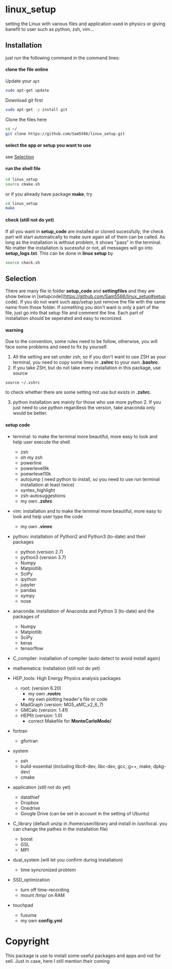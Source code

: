 # linux_setup
setting the Linux with various files and application used in physics or giving banefit to user such as python, zsh, vim...

## Installation
just run the following command in the command lines:

#### clone the file online
Update your `apt`
```bash
sudo apt-get update
```
Download git first
```bash
sudo apt-get -y install git
```
Clone the files here
```bash
cd ~/
git clone https://github.com/Sam5566/linux_setup.git
```
#### select the app or setup you want to use
see [Selection](https://github.com/Sam5566/linux_setup#selection)

#### run the shell file
```bash
cd linux_setup
source cmake.sh
```
or if you already have package **make**, try
```bash
cd linux_setup
make
```
#### check (still not do yet)
If all you want in **setup_code** are installed or cloned sucessfully, the check part will start automatically to make sure again all of them can be called. As long as the installation is without problem, it shows "pass" in the terminal. No matter the installation is sucessful or not, all messages will go into **setup_logs.txt**.
This can be done in **linux setup** by
```bash
source check.sh
```

## Selection
There are many flie in folder **setup_code** and **settingfiles** and they are show below in [setupcode](https://github.com/Sam5566/linux_setup#setup code). If you do not want such app/setup just remove the file with the same name from those folder. If something you don't want is only a part of the file, just go into that setup file and comment the line. Each part of installation should be seperated and easy to reconized.
#### warning
Due to the convention, some rules need to be follow, otherwise, you will face some problems and need to fix by yourself.
1. All the setting are set under zsh, so if you don't want to use ZSH as your terminal, you need to copy some lines in **.zshrc** to your own **.bashrc**.
2. If you take ZSH, but do not take every installation in this package, use source
```
source ~/.zshrc
```
to check whether there are some setting not use but exists in **.zshrc**.

3. python installation are mainly for those who use more python 2. If you just need to use python regardless the version, take anaconda only would be better.

#### setup code
* terminal: to make the terminal more beautiful, more easy to look and help user execute the shell
	* zsh
	* oh my zsh
	* powerline
    * powerlevel9k
    * poewrlevel10k
	* autojump ( need python to install, so you need to use run terminal installation at least twice)
	* syntex_highlight
    * zsh-autosuggestions
	* my own **.zshrc**
* vim: installation and to make the terminal more beautiful, more easy to look and help user type the code
	* my own **.vimrc**
* python: installation of Python2 and Python3 (to-date) and their packages
    * python (version 2.7)
    * python3 (version 3.7)
    * Numpy
    * Matplotlib
    * SciPy
    * ipython
    * jupyter
    * pandas
    * sympy
    * nose
* anaconda: installation of Anaconda and Python 3 (to-date) and the packages of
	* Numpy
	* Matplotlib
	* SciPy
	* keras
	* tensorflow
* C_compiler: installation of compiler (auto detect to avoid install again)

* mathematica: Installation (still not do yet)
* HEP_tools: High Energy Physics analysis packages
    * root: (version 6.20)
        * my own **.rootrc**
        * my own plotting header's file or code
    * MadGraph (version: MG5_aMC_v2_6_7)
    * GMCalc (version: 1.41)
    * HEPfit (version: 1.0)
        * correct Makefile for **MonteCarloMode/**
* fortran
    * gfortran
* system
    * ssh
    * build-essential (including libc6-dev, libc-dev, gcc, g++, make, dpkg-dev)
    * cmake
* application (still not do yet)
    * datathief
    * Dropbox
    * Onedrive
    * Google Drive (can be set in account in the setting of Ubuntu)
* C_library (default unzip in /home/user/library and install in /usr/local. you can change the pathes in the installation file)
    * boost
    * GSL
    * MPI
* dual_system (will let you confirm during installation)
    * time syncronized problem
* SSD_optimization
    * turn off time-recording
    * mount /tmp/ on RAM
* touchpad
    * fusuma
    * my own **config.yml**

# Copyright
This package is use to install some useful packages and apps and not for sell. Just in case, here I still mention their coming

